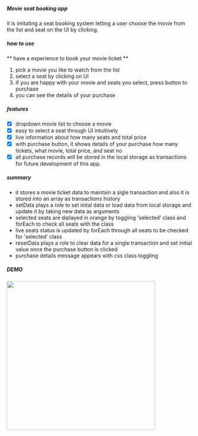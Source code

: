 ##### Movie seat booking app
it is imitating a seat booking system letting a user choose the movie from the list and seat on the UI by clicking.


##### how to use
** have a experience to book your movie ticket **
1. pick a movie you like to watch from the list
2. select a seat by clicking on UI
3. if you are happy with your movie and seats you select, press button to purchase
4. you can see the details of your purchase

##### features
- [x] dropdown movie list to choose a movie
- [x] easy to select a seat through UI intuitively
- [x] live information about how many seats and total price
- [x] with purchase button, it shows details of your purchase how many tickets, what movie, total price, and seat no
- [x] all purchase records will be stored in the local storage as transactions for future development of this app.

##### summary
- it stores a movie ticket data to maintain a sigle transaction and also it is stored into an array as transactions history
- setData plays a role to set inital data or load data from local storage and update it by taking new data as arguments
- selected seats are diplayed in orange by toggling 'selected' class and forEach to check all seats with the class
- live seats status is updated by forEach through all seats to be checked for 'selected' class
- resetData plays a role to clear data for a single transaction and set initial value once the purchase button is clicked 
- purchase details message appears with css class toggling

##### DEMO
<img src="https://user-images.githubusercontent.com/66154455/117386971-d90a1e80-af22-11eb-8dd6-003fd0f22331.gif" width="400px">
